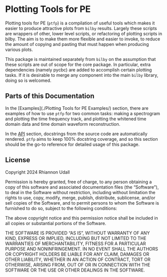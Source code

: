 # Plotting Tools for PE

Plotting tools for PE (`ptfp`) is a compilation of useful tools which makes it easier to produce attractive plots from `bilby` results.
Largely these scripts are wrappers of other, lower level scripts, or refactoring of plotting scripts in bilby.
The aim is to make them more flexible and easier to invoke, to reduce the amount of copying and pasting that must happen when producing various plots. 

This package is maintained separately from `bilby` on the assumption that these scripts are out of scope for the core package.
In particular, extra dependencies (namely pycbc) are added to accomplish certain plotting tasks.
If it is desirable to merge any component into the main `bilby` library, doing so is welcomed.

## Parts of this Documentation 

In the [Examples](./Plotting Tools for PE Examples/) section, there are examples of how to use `ptfp` for two common tasks: making a spectrogram and plotting the time frequency track, and plotting the whitened time domain data and time domain waveform reconstruction.

In the [API](./API) section, docstrings from the source code are automatically rendered.
`ptfp` aims to keep 100% docstring coverage, and so this section should be the go-to reference for detailed usage of this package.


## License

Copyright 2024 Rhiannon Udall

Permission is hereby granted, free of charge, to any person obtaining a copy of this software and associated documentation files (the “Software”), to deal in the Software without restriction, including without limitation the rights to use, copy, modify, merge, publish, distribute, sublicense, and/or sell copies of the Software, and to permit persons to whom the Software is furnished to do so, subject to the following conditions:

The above copyright notice and this permission notice shall be included in all copies or substantial portions of the Software.

THE SOFTWARE IS PROVIDED “AS IS”, WITHOUT WARRANTY OF ANY KIND, EXPRESS OR IMPLIED, INCLUDING BUT NOT LIMITED TO THE WARRANTIES OF MERCHANTABILITY, FITNESS FOR A PARTICULAR PURPOSE AND NONINFRINGEMENT. IN NO EVENT SHALL THE AUTHORS OR COPYRIGHT HOLDERS BE LIABLE FOR ANY CLAIM, DAMAGES OR OTHER LIABILITY, WHETHER IN AN ACTION OF CONTRACT, TORT OR OTHERWISE, ARISING FROM, OUT OF OR IN CONNECTION WITH THE SOFTWARE OR THE USE OR OTHER DEALINGS IN THE SOFTWARE.
